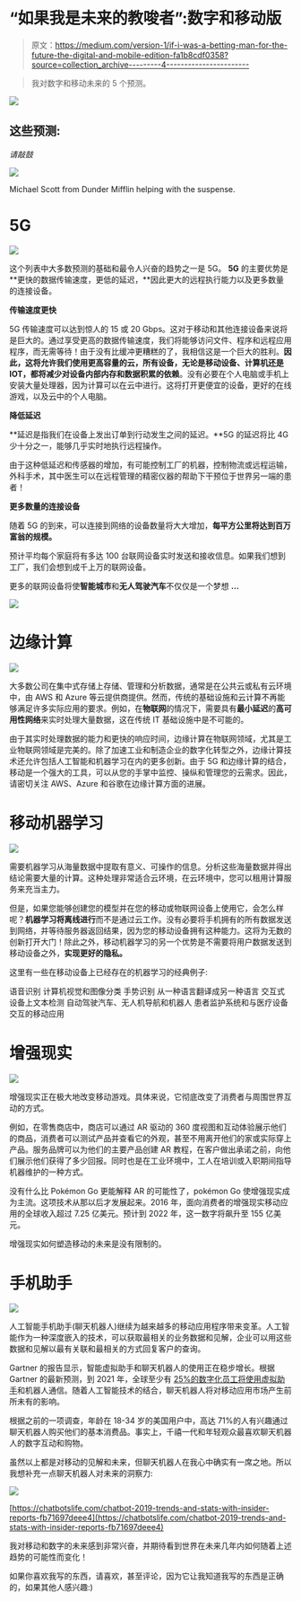 # “如果我是未来的教唆者”:数字和移动版

> 原文：<https://medium.com/version-1/if-i-was-a-betting-man-for-the-future-the-digital-and-mobile-edition-fa1b8cdf0358?source=collection_archive---------4----------------------->

> 我对数字和移动未来的 5 个预测。

![](img/765fe432dd492311043a312adeceaff7.png)

## 这些预测:

*请敲鼓*

![](img/feb1ae16c13391f817916678eee88993.png)

Michael Scott from Dunder Mifflin helping with the suspense.

# 5G

![](img/747ab63c5f7637f22cdb5ca52232609a.png)

这个列表中大多数预测的基础和最令人兴奋的趋势之一是 5G。 **5G** 的主要优势是**更快的数据传输速度，更低的延迟，**因此更大的远程执行能力以及更多数量的连接设备。

**传输速度更快**

5G 传输速度可以达到惊人的 15 或 20 Gbps。这对于移动和其他连接设备来说将是巨大的。通过享受更高的数据传输速度，我们将能够访问文件、程序和远程应用程序，而无需等待！由于没有比缓冲更糟糕的了，我相信这是一个巨大的胜利。**因此，这将允许我们使用更高容量的云，所有设备，无论是移动设备、计算机还是 IOT，都将减少对设备内部内存和数据积累的依赖**。没有必要在个人电脑或手机上安装大量处理器，因为计算可以在云中进行。这将打开更便宜的设备，更好的在线游戏，以及云中的个人电脑。

**降低延迟**

**延迟是指我们在设备上发出订单到行动发生之间的延迟。**5G 的延迟将比 4G 少十分之一，能够几乎实时地执行远程操作。

由于这种低延迟和传感器的增加，有可能控制工厂的机器，控制物流或远程运输，外科手术，其中医生可以在远程管理的精密仪器的帮助下干预位于世界另一端的患者！

**更多数量的连接设备**

随着 5G 的到来，可以连接到网络的设备数量将大大增加，**每平方公里将达到百万富翁的规模。**

预计平均每个家庭将有多达 100 台联网设备实时发送和接收信息。如果我们想到工厂，我们会想到成千上万的联网设备。

更多的联网设备将使**智能城市**和**无人驾驶汽车**不仅仅是一个梦想 **…**

![](img/ab9edad4d193bad221febc93f447be95.png)

# 边缘计算

![](img/4db71fb960e5558acc3b717c1a00096d.png)

大多数公司在集中式存储上存储、管理和分析数据，通常是在公共云或私有云环境中，由 AWS 和 Azure 等云提供商提供。然而，传统的基础设施和云计算不再能够满足许多实际应用的要求。例如，在**物联网**的情况下，需要具有**最小延迟**的**高可用性网络**来实时处理大量数据，这在传统 IT 基础设施中是不可能的。

由于其实时处理数据的能力和更快的响应时间，边缘计算在物联网领域，尤其是工业物联网领域是完美的。除了加速工业和制造企业的数字化转型之外，边缘计算技术还允许包括人工智能和机器学习在内的更多创新。由于 5G 和边缘计算的结合，移动是一个强大的工具，可以从您的手掌中监控、操纵和管理您的云需求。因此，请密切关注 AWS、Azure 和谷歌在边缘计算方面的进展。

# **移动机器学习**

![](img/b9dc0cc9663162a7399228969f24448f.png)

需要机器学习从海量数据中提取有意义、可操作的信息。分析这些海量数据并得出结论需要大量的计算。这种处理非常适合云环境，在云环境中，您可以租用计算服务来充当主力。

但是，如果您能够创建您的模型并在您的移动或物联网设备上使用它，会怎么样呢？**机器学习将离线进行**而不是通过云工作。没有必要将手机拥有的所有数据发送到网络，并等待服务器返回结果，因为您的移动设备拥有这种能力。这将为无数的创新打开大门！除此之外，移动机器学习的另一个优势是不需要将用户数据发送到移动设备之外，**实现更好的隐私。**

这里有一些在移动设备上已经存在的机器学习的经典例子:

语音识别
计算机视觉和图像分类
手势识别
从一种语言翻译成另一种语言
交互式设备上文本检测
自动驾驶汽车、无人机导航和机器人
患者监护系统和与医疗设备交互的移动应用

# 增强现实

![](img/2867b1ef36e53d2bd84a7f392ea408f8.png)

增强现实正在极大地改变移动游戏。具体来说，它彻底改变了消费者与周围世界互动的方式。

例如，在零售商店中，商店可以通过 AR 驱动的 360 度视图和互动体验展示他们的商品，消费者可以测试产品并查看它的外观，甚至不用离开他们的家或实际穿上产品。服务品牌可以为他们的主要产品创建 AR 教程，在客户做出承诺之前，向他们展示他们获得了多少回报。同时也是在工业环境中，工人在培训或入职期间指导机器维护的一种方式。

没有什么比 Pokémon Go 更能解释 AR 的可能性了，pokémon Go 使增强现实成为主流。这项技术从那以后才发展起来。2016 年，面向消费者的增强现实移动应用的全球收入超过 7.25 亿美元。预计到 2022 年，这一数字将飙升至 155 亿美元。

增强现实如何塑造移动的未来是没有限制的。

# 手机助手

![](img/89b16fb70a9065d51fe0bcddc580ffff.png)

人工智能手机助手(聊天机器人)继续为越来越多的移动应用程序带来变革。人工智能作为一种深度嵌入的技术，可以获取最相关的业务数据和见解，企业可以用这些数据和见解以最有关联和最相关的方式回复客户的查询。

Gartner 的报告显示，智能虚拟助手和聊天机器人的使用正在稳步增长。根据 Gartner 的最新预测，到 2021 年，全球至少有 [25%的数字化员工将使用虚拟助手](https://www.gartner.com/en/newsroom/press-releases/2019-01-09-gartner-predicts-25-percent-of-digital-workers-will-u)和机器人通信。随着人工智能技术的结合，聊天机器人将对移动应用市场产生前所未有的影响。

根据之前的一项调查，年龄在 18-34 岁的美国用户中，高达 71%的人有兴趣通过聊天机器人购买他们的基本消费品。事实上，千禧一代和年轻观众最喜欢聊天机器人的数字互动和购物。

虽然以上都是对移动的见解和未来，但聊天机器人在我心中确实有一席之地。所以我想补充一点聊天机器人对未来的洞察力:

![](img/2467cf8bf023135dac913d5d4574f149.png)

[https://chatbotslife.com/chatbot-2019-trends-and-stats-with-insider-reports-fb71697deee4](https://chatbotslife.com/chatbot-2019-trends-and-stats-with-insider-reports-fb71697deee4)

我对移动和数字的未来感到非常兴奋，并期待看到世界在未来几年内如何随着上述趋势的可能性而变化！

如果你喜欢我写的东西，请喜欢，甚至评论，因为它让我知道我写的东西是正确的，如果其他人感兴趣:)